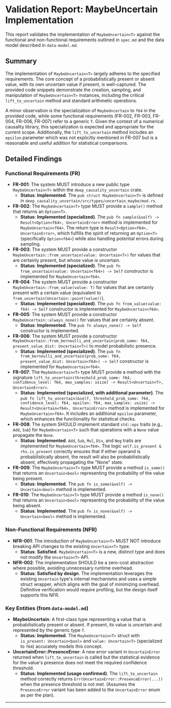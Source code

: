 # Validation Report: MaybeUncertain<T> Implementation

This report validates the implementation of `MaybeUncertain<T>` against the functional and non-functional requirements outlined in `spec.md` and the data model described in `data-model.md`.

## Summary

The implementation of `MaybeUncertain<T>` largely adheres to the specified requirements. The core concept of a probabilistically present or absent value, with its own uncertain value if present, is well-captured. The provided code snippets demonstrate the creation, sampling, and manipulation of `MaybeUncertain<T>` instances, including the critical `lift_to_uncertain` method and standard arithmetic operations.

A minor observation is the specialization of `MaybeUncertain` to `f64` in the provided code, while some functional requirements (FR-002, FR-003, FR-004, FR-006, FR-007) refer to a generic `T`. Given the context of a numerical causality library, this specialization is expected and appropriate for the current scope. Additionally, the `lift_to_uncertain` method includes an `epsilon` parameter which was not explicitly mentioned in FR-007 but is a reasonable and useful addition for statistical comparisons.

## Detailed Findings

### Functional Requirements (FR)

*   **FR-001**: The system MUST introduce a new public type `MaybeUncertain<T>` within the `deep_causality_uncertain` crate.
    *   **Status**: **Implemented**. The `pub struct MaybeUncertain<T>` is defined in `deep_causality_uncertain/src/types/uncertain_maybe/mod.rs`.
*   **FR-002**: The `MaybeUncertain<T>` type MUST provide a `sample()` method that returns an `Option<T>`.
    *   **Status**: **Implemented (specialized)**. The `pub fn sample(&self) -> Result<Option<f64>, UncertainError>` method is implemented for `MaybeUncertain<f64>`. The return type is `Result<Option<f64>, UncertainError>`, which fulfills the spirit of returning an `Option<T>` (specifically `Option<f64>`) while also handling potential errors during sampling.
*   **FR-003**: The system MUST provide a constructor `MaybeUncertain::from_uncertain(value: Uncertain<T>)` for values that are certainly present, but whose value is uncertain.
    *   **Status**: **Implemented (specialized)**. The `pub fn from_uncertain(value: Uncertain<f64>) -> Self` constructor is implemented for `MaybeUncertain<f64>`.
*   **FR-004**: The system MUST provide a constructor `MaybeUncertain::from_value(value: T)` for values that are certainly present with a certain value (equivalent to `from_uncertain(Uncertain::point(value))`).
    *   **Status**: **Implemented (specialized)**. The `pub fn from_value(value: f64) -> Self` constructor is implemented for `MaybeUncertain<f64>`.
*   **FR-005**: The system MUST provide a constructor `MaybeUncertain::always_none()` for values that are certainly absent.
    *   **Status**: **Implemented**. The `pub fn always_none() -> Self` constructor is implemented.
*   **FR-006**: The system MUST provide a constructor `MaybeUncertain::from_bernoulli_and_uncertain(prob_some: f64, present_value_dist: Uncertain<T>)` to model probabilistic presence.
    *   **Status**: **Implemented (specialized)**. The `pub fn from_bernoulli_and_uncertain(prob_some: f64, present_value_dist: Uncertain<f64>) -> Self` constructor is implemented for `MaybeUncertain<f64>`.
*   **FR-007**: The `MaybeUncertain<T>` type MUST provide a method with the signature `lift_to_uncertain(threshold_prob_some: f64, confidence_level: f64, max_samples: usize) -> Result<Uncertain<T>, UncertainError>`.
    *   **Status**: **Implemented (specialized, with additional parameter)**. The `pub fn lift_to_uncertain(&self, threshold_prob_some: f64, confidence_level: f64, epsilon: f64, max_samples: usize) -> Result<Uncertain<f64>, UncertainError>` method is implemented for `MaybeUncertain<f64>`. It includes an additional `epsilon` parameter, which enhances the functionality for statistical checks.
*   **FR-008**: The system SHOULD implement standard `std::ops` traits (e.g., `Add`, `Sub`) for `MaybeUncertain<T>` such that operations with a `None` value propagate the `None`.
    *   **Status**: **Implemented**. `Add`, `Sub`, `Mul`, `Div`, and `Neg` traits are implemented for `MaybeUncertain<f64>`. The logic `self.is_present & rhs.is_present` correctly ensures that if either operand is probabilistically absent, the result will also be probabilistically absent, effectively propagating the "None" state.
*   **FR-009**: The `MaybeUncertain<T>` type MUST provide a method `is_some()` that returns an `Uncertain<bool>` representing the probability of the value being present.
    *   **Status**: **Implemented**. The `pub fn is_some(&self) -> Uncertain<bool>` method is implemented.
*   **FR-010**: The `MaybeUncertain<T>` type MUST provide a method `is_none()` that returns an `Uncertain<bool>` representing the probability of the value being absent.
    *   **Status**: **Implemented**. The `pub fn is_none(&self) -> Uncertain<bool>` method is implemented.

### Non-Functional Requirements (NFR)

*   **NFR-001**: The introduction of `MaybeUncertain<T>` MUST NOT introduce breaking API changes to the existing `Uncertain<T>` type.
    *   **Status**: **Satisfied**. `MaybeUncertain<T>` is a new, distinct type and does not modify the `Uncertain<T>` API.
*   **NFR-002**: The implementation SHOULD be a zero-cost abstraction where possible, avoiding unnecessary runtime overhead.
    *   **Status**: **Satisfied by design**. The implementation leverages the existing `Uncertain` type's internal mechanisms and uses a simple struct wrapper, which aligns with the goal of minimizing overhead. Definitive verification would require profiling, but the design itself supports this NFR.

### Key Entities (from `data-model.md`)

*   **MaybeUncertain<T>**: A first-class type representing a value that is probabilistically present or absent. If present, its value is uncertain and represented by the generic type `T`.
    *   **Status**: **Implemented**. The `MaybeUncertain<T>` struct with `is_present: Uncertain<bool>` and `value: Uncertain<T>` (specialized to `f64`) accurately models this concept.
*   **UncertainError::PresenceError**: A new error variant in `UncertainError` returned when `lift_to_uncertain` is called but the statistical evidence for the value's presence does not meet the required confidence threshold.
    *   **Status**: **Implemented (usage confirmed)**. The `lift_to_uncertain` method correctly returns `Err(UncertainError::PresenceError(...))` when the presence threshold is not met. (Assumes the `PresenceError` variant has been added to the `UncertainError` enum as per the plan).

---
